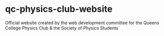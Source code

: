 # qc-physics-club-website
Official website created by the web development committee for the Queens College Physics Club &amp; the Society of Physics Students 
